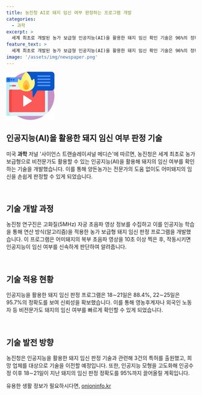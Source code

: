 ```yaml
---
title: 농진청 AI로 돼지 임신 여부 판정하는 프로그램 개발
categories:
  - 과학
excerpt: >
  세계 최초로 개발된 농가 보급형 인공지능(AI)을 활용한 돼지 임신 확인 기술은 96%의 정확도로 눈길을 끈다. 농가에서 전문가의 도움 없이 어미돼지의 임신을 간편하게 확인할 수 있게 됐으며, 이로써 비전문가도 신속하게 돼지의 임신을 확인할 수 있다. 특히, 18∼21일은 88.4%, 22∼25일은 95.7%의 정확도를 보여 신뢰성을 확보했으며, 농진청은 인공지능을 활용한 돼지 임신 판정 기술과 관련해 특허 출원과 기술 이전을 준비 중이다. 인공지능 모형의 고도화를 통해 정확도를 95%까지 끌어올릴 계획이다.
feature_text: >
  세계 최초로 개발된 농가 보급형 인공지능(AI)을 활용한 돼지 임신 확인 기술은 96%의 정확도로 눈길을 끈다. 농가에서 전문가의 도움 없이 어미돼지의 임신을 간편하게 확인할 수 있게 됐으며, 이로써 비전문가도 신속하게 돼지의 임신을 확인할 수 있다. 특히, 18∼21일은 88.4%, 22∼25일은 95.7%의 정확도를 보여 신뢰성을 확보했으며, 농진청은 인공지능을 활용한 돼지 임신 판정 기술과 관련해 특허 출원과 기술 이전을 준비 중이다. 인공지능 모형의 고도화를 통해 정확도를 95%까지 끌어올릴 계획이다.
image: '/assets/img/newspaper.png'
---
```


<p><img src="/assets/img/news.png" alt="rentncar 속보" /></p>

<h2 data-ke-size="size26">인공지능(AI)을 활용한 돼지 임신 여부 판정 기술</h2>

<p>미국 <b>과학</b> 저널 '사이언스 트랜슬레이셔널 메디슨'에 따르면, 농진청은 세계 최초로 농가 보급형으로 비전문가도 활용할 수 있는 인공지능(AI)을 활용해 돼지의 임신 여부를 확인하는 기술을 개발했습니다. 이를 통해 양돈농가는 전문가의 도움 없이도 어미돼지의 임신을 손쉽게 판정할 수 있게 되었습니다.</p>

<p data-ke-size="size16">&nbsp;</p>

<h2 data-ke-size="size24">기술 개발 과정</h2>

<p>농진청 연구진은 고화질(5MHz) 자궁 초음파 영상 정보를 수집하고 이를 인공지능 학습을 통해 연산 방식(알고리즘)을 적용한 농가 보급형 돼지 임신 판정 프로그램을 개발했습니다. 이 프로그램은 어미돼지의 복부 초음파 영상을 10초 이상 찍은 후, 작동시키면 인공지능이 임신 여부를 신속하게 판단하여 알려줍니다.</p>

<p data-ke-size="size16">&nbsp;</p>

<h2 data-ke-size="size24">기술 적용 현황</h2>

<p>인공지능을 활용한 돼지 임신 판정 프로그램은 18∼21일은 88.4%, 22∼25일은 95.7%의 정확도를 보여 신뢰성을 확보했습니다. 이를 통해 영농후계자나 외국인 노동자 등 비전문가도 돼지의 임신 여부를 빠르게 확인할 수 있게 되었습니다.</p>

<p data-ke-size="size16">&nbsp;</p>

<h2 data-ke-size="size24">기술 발전 방향</h2>

<p>농진청은 인공지능을 활용한 돼지 임신 판정 기술과 관련해 3건의 특허를 출원했고, 희망 업체를 대상으로 기술을 이전할 예정입니다. 또한, 인공지능 모형을 고도화해 인공수정 이후 18∼21일이 지난 돼지의 임신 판정 정확도를 95%까지 끌어올릴 계획입니다.</p>
유용한 생활 정보가 필요하시다면, <a href="https://onioninfo.kr" rel="dofollow">onioninfo.kr</a>


